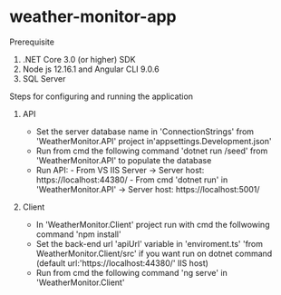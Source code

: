 # weather-monitor-app

Prerequisite
  1. .NET Core 3.0 (or higher) SDK
  2. Node js 12.16.1 and Angular CLI 9.0.6
  3. SQL Server

Steps for configuring and running the application

  1. API
      - Set the server database name in 'ConnectionStrings' from 'WeatherMonitor.API' project in'appsettings.Development.json'
      - Run from cmd the following command 'dotnet run /seed' from 'WeatherMonitor.API' to populate the database 
      - Run API:
            - From VS IIS Server -> Server host: https://localhost:44380/
            - From cmd 'dotnet run' in 'WeatherMonitor.API' -> Server host: https://localhost:5001/
  
  2. Client
      - In 'WeatherMonitor.Client' project run with cmd the follwowing command 'npm install'
      - Set the back-end url 'apiUrl' variable in 'enviroment.ts' 'from WeatherMonitor.Client/src' if you want run on dotnet command (default url:'https://localhost:44380/' IIS host)
      - Run from cmd the following command 'ng serve' in 'WeatherMonitor.Client'
